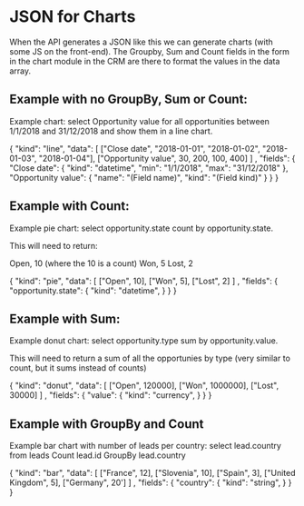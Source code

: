 # JSON for Charts

When the API generates a JSON like this we can generate charts (with some JS on the front-end). The Groupby, Sum and Count fields in the form in the chart module in the CRM are there to format the values in the data array.

## Example with no GroupBy, Sum or Count:

Example chart: select Opportunity value for all opportunities between 1/1/2018 and 31/12/2018 and show them in a line chart. 

{
  "kind": "line",
  "data": [
      ["Close date", "2018-01-01", "2018-01-02", "2018-01-03", "2018-01-04"],
      ["Opportunity value", 30, 200, 100, 400]
    ]
  ,
  "fields": {
    "Close date": {
      "kind": "datetime",
      "min": "1/1/2018",
      "max": "31/12/2018"
    },
    "Opportunity value": {
      "name": "(Field name)",
      "kind": "(Field kind)"
    }
  }
}

## Example with Count:

Example pie chart: select opportunity.state count by opportunity.state. 

This will need to return:

Open, 10 (where the 10 is a count)
Won, 5
Lost, 2

{
  "kind": "pie",
  "data": [
      ["Open", 10],
      ["Won", 5],
      ["Lost", 2]
    ]
  ,
  "fields": {
    "opportunity.state": {
      "kind": "datetime",
    }
  }
}

## Example with Sum:

Example donut chart: select opportunity.type sum by opportunity.value. 

This will need to return a sum of all the opportunies by type (very similar to count, but it sums instead of counts)

{
  "kind": "donut",
  "data": [
      ["Open", 120000],
      ["Won", 1000000],
      ["Lost", 30000]
    ]
  ,
  "fields": {
    "value": {
      "kind": "currency",
    }
  }
}

## Example with GroupBy and Count

Example bar chart with number of leads per country: select lead.country from leads Count lead.id GroupBy lead.country

{
  "kind": "bar",
  "data": [
      ["France", 12],
      ["Slovenia", 10],
      ["Spain", 3],
      ["United Kingdom", 5],
      ["Germany", 20']
    ]
  ,
  "fields": {
    "country": {
      "kind": "string",
    }
  }
}
